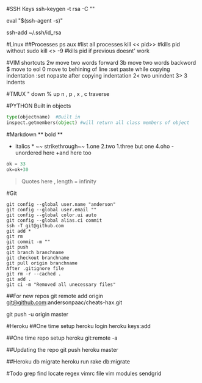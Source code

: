 #SSH Keys
ssh-keygen -t rsa -C ""

eval "$(ssh-agent -s)"

ssh-add ~/.ssh/id_rsa

#Linux
##Processes
ps aux #list all processes
kill << pid>> #kills pid without sudo
kill <<pid>> -9  #kills pid if previous doesnt' work



#VIM shortcuts
2w move two words forward
3b move two words backword
$ move to eol
0 move to behining of line
:set paste while copying indentation
:set nopaste after copying indentation
2< two unindent
3> 3 indents

#TMUX
" down
% up
n , p , x , c traverse

#PYTHON
Built in objects
```Python
type(objectname)  #Built in 
inspect.getmembers(object) #will return all class members of object
```

#Markdown
** bold **
* italics *
~~ strikethrough~~
1.one
2.two
1.three but one
4.oho
-unordered here
+and here too
```python 
ok = 33
ok=ok+30
```
>Quotes here , length = infinity

#Git
```
git config --global user.name "anderson"
git config --global user.email ""
git config --global color.ui auto
git config --global alias.ci commit
ssh -T git@github.com
git add *
git rm 
git commit -m ""
git push
git branch branchname
git checkout branchname
git pull origin branchname
After .gitignore file
git rm -r --cached .
git add .
git ci -m "Removed all unecessary files"
```
##For new repos
git remote add origin git@github.com:andersonpaac/cheats-hax.git

git push -u origin master

#Heroku
##One time setup
heroku login
heroku keys:add

##One time repo setup
heroku git:remote -a <APPNAME>

##Updating the repo
git push heroku master

##Heroku db migrate
 heroku run rake db:migrate


#Todo
grep
find
locate
regex
vimrc file
vim modules
sendgrid
